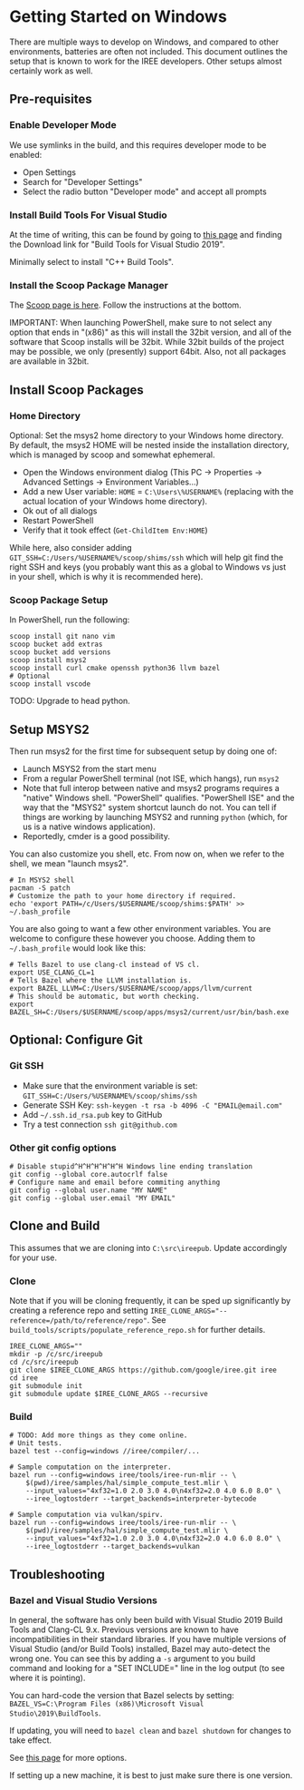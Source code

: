 # Getting Started on Windows

There are multiple ways to develop on Windows, and compared to other 
environments, batteries are often not included. This document outlines the
setup that is known to work for the IREE developers. Other setups almost
certainly work as well.

## Pre-requisites

### Enable Developer Mode

We use symlinks in the build, and this requires developer mode to be enabled:

* Open Settings
* Search for "Developer Settings"
* Select the radio button "Developer mode" and accept all prompts

### Install Build Tools For Visual Studio

At the time of writing, this can be found by going to 
[this page](https://visualstudio.microsoft.com/downloads/) and finding the
Download link for "Build Tools for Visual Studio 2019".

Minimally select to install "C++ Build Tools".

### Install the Scoop Package Manager

The [Scoop page is here](https://scoop.sh/). Follow the instructions at the
bottom.

IMPORTANT: When launching PowerShell, make sure to not select any option that
ends in "(x86)" as this will install the 32bit version, and all of the software
that Scoop installs will be 32bit. While 32bit builds of the project may be
possible, we only (presently) support 64bit. Also, not all packages are 
available in 32bit.

## Install Scoop Packages

### Home Directory

Optional: Set the msys2 home directory to your Windows home directory. By
default, the msys2 HOME will be nested inside the installation directory, which
is managed by scoop and somewhat ephemeral.

* Open the Windows environment dialog (This PC -> Properties -> 
  Advanced Settings -> Environment Variables...)
* Add a new User variable: `HOME` = `C:\Users\%USERNAME%` (replacing with the
  actual location of your Windows home directory).
* Ok out of all dialogs
* Restart PowerShell
* Verify that it took effect (`Get-ChildItem Env:HOME`)

While here, also consider adding `GIT_SSH=C:/Users/%USERNAME%/scoop/shims/ssh`
which will help git find the right SSH and keys (you probably want this as
a global to Windows vs just in your shell, which is why it is recommended here).

### Scoop Package Setup

In PowerShell, run the following:

```shell
scoop install git nano vim
scoop bucket add extras
scoop bucket add versions
scoop install msys2 
scoop install curl cmake openssh python36 llvm bazel
# Optional
scoop install vscode
```

TODO: Upgrade to head python.

## Setup MSYS2

Then run msys2 for the first time for subsequent setup by doing one of:

* Launch MSYS2 from the start menu
* From a regular PowerShell terminal (not ISE, which hangs), run `msys2`
* Note that full interop between native and msys2 programs requires a "native"
  Windows shell. "PowerShell" qualifies. "PowerShell ISE" and the way that
  the "MSYS2" system shortcut launch do not. You can tell if things are working
  by launching MSYS2 and running `python` (which, for us is a native windows
  application).
* Reportedly, cmder is a good possibility.

You can also customize you shell, etc. From now on, when we refer to the shell,
we mean "launch msys2".

```shell
# In MSYS2 shell
pacman -S patch
# Customize the path to your home directory if required.
echo 'export PATH=/c/Users/$USERNAME/scoop/shims:$PATH' >> ~/.bash_profile
```

You are also going to want a few other environment variables. You are welcome
to configure these however you choose. Adding them to `~/.bash_profile` would
look like this:

```shell
# Tells Bazel to use clang-cl instead of VS cl.
export USE_CLANG_CL=1
# Tells Bazel where the LLVM installation is.
export BAZEL_LLVM=C:/Users/$USERNAME/scoop/apps/llvm/current
# This should be automatic, but worth checking.
export BAZEL_SH=C:/Users/$USERNAME/scoop/apps/msys2/current/usr/bin/bash.exe
```

## Optional: Configure Git

### Git SSH
* Make sure that the environment variable is set: 
  `GIT_SSH=C:/Users/%USERNAME%/scoop/shims/ssh`
* Generate SSH Key: `ssh-keygen -t rsa -b 4096 -C "EMAIL@email.com"`
* Add `~/.ssh.id_rsa.pub` key to GitHub
* Try a test connection `ssh git@github.com`

### Other git config options

```shell
# Disable stupid^H^H^H^H^H^H Windows line ending translation
git config --global core.autocrlf false
# Configure name and email before commiting anything
git config --global user.name "MY NAME"
git config --global user.email "MY EMAIL"
```

## Clone and Build

This assumes that we are cloning into `C:\src\ireepub`. Update accordingly for
your use.

### Clone 

Note that if you will be cloning frequently, it can be sped up significantly
by creating a reference repo and setting 
`IREE_CLONE_ARGS="--reference=/path/to/reference/repo"`. 
See `build_tools/scripts/populate_reference_repo.sh` for further details.

```shell
IREE_CLONE_ARGS=""
mkdir -p /c/src/ireepub
cd /c/src/ireepub
git clone $IREE_CLONE_ARGS https://github.com/google/iree.git iree
cd iree
git submodule init
git submodule update $IREE_CLONE_ARGS --recursive
```

### Build

```shell
# TODO: Add more things as they come online.
# Unit tests.
bazel test --config=windows //iree/compiler/...

# Sample computation on the interpreter.
bazel run --config=windows iree/tools/iree-run-mlir -- \
    $(pwd)/iree/samples/hal/simple_compute_test.mlir \
    --input_values="4xf32=1.0 2.0 3.0 4.0\n4xf32=2.0 4.0 6.0 8.0" \
    --iree_logtostderr --target_backends=interpreter-bytecode

# Sample computation via vulkan/spirv.
bazel run --config=windows iree/tools/iree-run-mlir -- \
    $(pwd)/iree/samples/hal/simple_compute_test.mlir \
    --input_values="4xf32=1.0 2.0 3.0 4.0\n4xf32=2.0 4.0 6.0 8.0" \
    --iree_logtostderr --target_backends=vulkan
```

## Troubleshooting

### Bazel and Visual Studio Versions

In general, the software has only been build with Visual Studio 2019
Build Tools and Clang-CL 9.x. Previous versions are known to have 
incompatibilities in their standard libraries. If you have multiple
versions of Visual Studio (and/or Build Tools) installed, Bazel may
auto-detect the wrong one. You can see this by adding a `-s` argument
to you build command and looking for a "SET INCLUDE=" line in the log
output (to see where it is pointing).

You can hard-code the version that Bazel selects by setting:
`BAZEL_VS=C:\Program Files (x86)\Microsoft Visual Studio\2019\BuildTools`.

If updating, you will need to `bazel clean` and `bazel shutdown` for
changes to take effect.

See [this page](https://docs.bazel.build/versions/master/windows.html#build-c-with-msvc)
for more options.

If setting up a new machine, it is best to just make sure there is one version.
